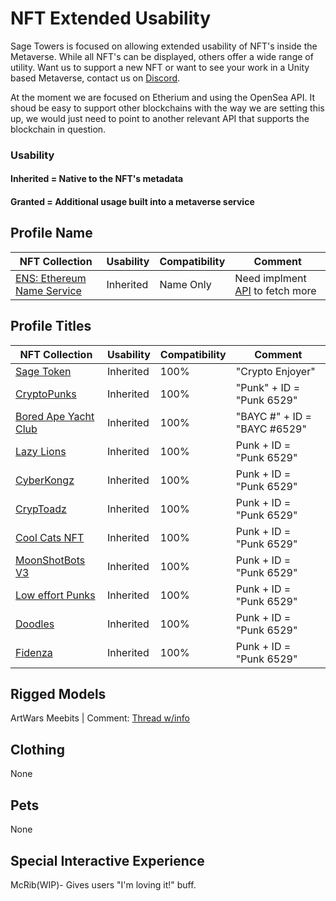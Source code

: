 
# NFT Extended Usability

Sage Towers is focused on allowing extended usability of NFT's inside the Metaverse. While all NFT's can be displayed, others offer a wide range of utility. Want us to support a new NFT or want to see your work in a Unity based Metaverse, contact us on [Discord](https://sagetowers.com).

At the moment we are focused on Etherium and using the OpenSea API. It shoud be easy to support other blockchains with the way we are setting this up, we would just need to point to another relevant API that supports the blockchain in question.

### Usability
#### Inherited = Native to the NFT's metadata
#### Granted = Additional usage built into a metaverse service 


## Profile Name
NFT Collection | Usability | Compatibility  | Comment
------------ | ------------- | ------------ | ------------ 
[ENS: Ethereum Name Service](https://opensea.io/collection/ens) | Inherited | Name Only | Need implment [API](https://github.com/ensdomains/ens-metadata-service) to fetch more
## Profile Titles

NFT Collection | Usability | Compatibility  | Comment
------------ | ------------- | ------------ | ------------ 
[Sage Token](https://opensea.io/collection/metaverse-player-titles) | Inherited | 100% | "Crypto Enjoyer"
[CryptoPunks](https://opensea.io/collection/cryptopunks) | Inherited | 100% | "Punk" + ID = "Punk 6529"
[Bored Ape Yacht Club](https://opensea.io/collection/boredapeyachtclub) | Inherited | 100% | "BAYC #" + ID = "BAYC #6529"
[Lazy Lions](https://opensea.io/collection/lazy-lions) | Inherited | 100% | Punk + ID = "Punk 6529"
[CyberKongz](https://opensea.io/collection/cyberkongz) | Inherited | 100% |  Punk + ID = "Punk 6529"
[CrypToadz](https://opensea.io/collection/cryptoadz-by-gremplin) | Inherited | 100% |  Punk + ID = "Punk 6529"
[Cool Cats NFT](https://opensea.io/collection/cool-cats-nft) | Inherited | 100% |  Punk + ID = "Punk 6529"
[MoonShotBots V3](https://opensea.io/collection/moonshotbots-v3) | Inherited | 100% |  Punk + ID = "Punk 6529"
[Low effort Punks](https://opensea.io/collection/low-effort-punks) | Inherited | 100% |  Punk + ID = "Punk 6529"
[Doodles](https://opensea.io/collection/doodles-official) | Inherited | 100% |  Punk + ID = "Punk 6529"
[Fidenza](https://opensea.io/collection/fidenza-by-tyler-hobbs) | Inherited | 100% |  Punk + ID = "Punk 6529"

## Rigged Models
ArtWars
Meebits | Comment: [Thread w/info](https://twitter.com/dankvr/status/1455909248035082242)

## Clothing 
None

## Pets 
None

## Special Interactive Experience
McRib(WIP)- Gives users "I'm loving it!" buff.

